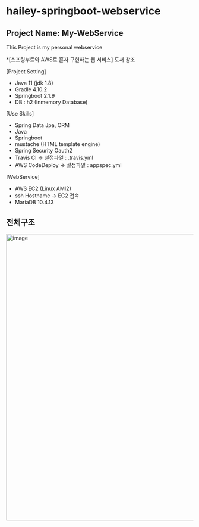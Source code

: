 # hailey-springboot-webservice
## Project Name: My-WebService
This Project is my personal webservice

*[스프링부트와 AWS로 혼자 구현하는 웹 서비스] 도서 참조

[Project Setting]
- Java 11 (jdk 1.8)
- Gradle 4.10.2
- Springboot 2.1.9
- DB : h2 (Inmemory Database)

[Use Skills]

- Spring Data Jpa, ORM
- Java
- Springboot
- mustache (HTML template engine)
- Spring Security Oauth2
- Travis CI ->  설정파일 : .travis.yml
- AWS CodeDeploy -> 설정파일 : appspec.yml

[WebService]

- AWS EC2 (Linux AMI2)
- ssh Hostname -> EC2 접속
- MariaDB 10.4.13

## 전체구조
<img width="769" alt="image" src="https://user-images.githubusercontent.com/26623530/117125510-8f132280-add4-11eb-92de-a2c348988eaf.png">

